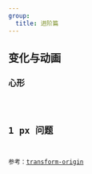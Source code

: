 ```yaml
---
group:
  title: 进阶篇
---
```


## 变化与动画

### 心形

<code src="./heart">

## 1 px 问题

参考：[transform-origin](https://developer.mozilla.org/zh-CN/docs/Web/CSS/transform-origin) <code src="./onepx-border">
